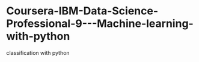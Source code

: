 # Coursera-IBM-Data-Science-Professional-9---Machine-learning-with-python
classification with python
